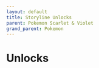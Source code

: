 ```yaml
---
layout: default
title: Storyline Unlocks
parent: Pokemon Scarlet & Violet
grand_parent: Pokemon
---
```

# Unlocks